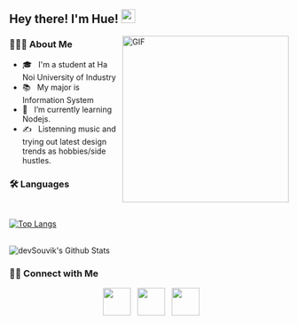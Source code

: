 <h2> Hey there! I'm Hue! <img src="https://github.com/souvikguria98/souvikguria98/blob/master/Hi.gif" width="25"></h2>
<img align="right" alt="GIF" src="https://media.tenor.com/S59bPkT0pqcAAAAC/programming.gif" width="300"/>

<h3> 👨🏻‍💻 About Me </h3>

- 🎓 &nbsp; I'm a student at Ha Noi University of Industry
- 📚 &nbsp; My major is Information System
- 🔭 &nbsp; I’m currently learning Nodejs.
- ✍️ &nbsp; Listenning music and trying out latest design trends as hobbies/side hustles.

<h3>🛠 Languages</h3>

<br>

[![Top Langs](https://github-readme-stats.vercel.app/api/top-langs/?username=hue2k9&layout=compact&text_color=daf7dc&bg_color=151515)](https://github.com/devSouvik/github-readme-stats)


</br>

<img align="center" src="https://github-readme-stats.vercel.app/api?username=hue2k9&include_all_commits=true&count_private=true&show_icons=true&line_height=20&title_color=7A7ADB&icon_color=2234AE&text_color=D3D3D3&bg_color=0,000000,130F40" alt="devSouvik's Github Stats">


<h3> 🤝🏻 Connect with Me </h3>

<p align="center">
&nbsp; <a href="https://www.facebook.com/sadht" target="_blank" rel="noopener noreferrer"><img src="https://raw.githubusercontent.com/rahuldkjain/github-profile-readme-generator/master/src/images/icons/Social/facebook.svg" width="50" /></a>  
&nbsp; <a href="https://www.instagram.com/hue097202/" target="_blank" rel="noopener noreferrer"><img src="https://upload.wikimedia.org/wikipedia/commons/thumb/e/e7/Instagram_logo_2016.svg/2048px-Instagram_logo_2016.svg.png" width="50" /></a>  
&nbsp; <a href="minhuehoangg@gmail.com" target="_blank" rel="noopener noreferrer"><img src="https://upload.wikimedia.org/wikipedia/commons/thumb/7/7e/Gmail_icon_%282020%29.svg/800px-Gmail_icon_%282020%29.svg.png"  width="50" /></a>
</p>



<!---
Hue2k9/Hue2k9 is a ✨ special ✨ repository because its `README.md` (this file) appears on your GitHub profile.
You can click the Preview link to take a look at your changes.
--->

